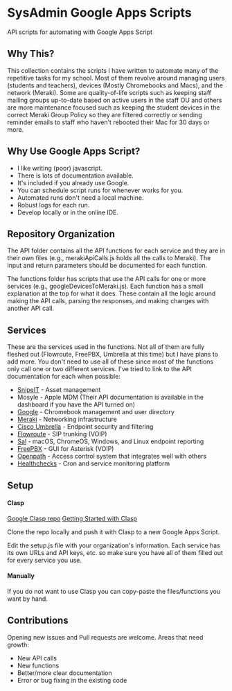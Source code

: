 # SysAdmin Google Apps Scripts
API scripts for automating with Google Apps Script

## Why This?
This collection contains the scripts I have written to automate many of the repetitive tasks for my school.  Most of them revolve around managing users (students and teachers), devices (Mostly Chromebooks and Macs), and the network (Meraki).  Some are quality-of-life scripts such as keeping staff mailing groups up-to-date based on active users in the staff OU and others are more maintenance focused such as keeping the student devices in the correct Meraki Group Policy so they are filtered correctly or sending reminder emails to staff who haven't rebooted their Mac for 30 days or more.  

## Why Use Google Apps Script?
* I like writing (poor) javascript.
* There is lots of documentation available.
* It's included if you already use Google.
* You can schedule script runs for whenever works for you.
* Automated runs don't need a local machine.
* Robust logs for each run.
* Develop locally or in the online IDE.

## Repository Organization
The API folder contains all the API functions for each service and they are in their own files (e.g., merakiApiCalls.js holds all the calls to Meraki).  The input and return parameters should be documented for each function.

The functions folder has scripts that use the API calls for one or more services (e.g., googleDevicesToMeraki.js).  Each function has a small explanation at the top for what it does.  These contain all the logic around making the API calls, parsing the responses, and making changes with another API call.


## Services
These are the services used in the functions.  Not all of them are fully fleshed out (Flowroute, FreePBX, Umbrella at this time) but I have plans to add more.  You don't need to use all of these since most of the functions only call one or two different services.  I've tried to link to the API documentation for each when possible:
* [SnipeIT](https://snipe-it.readme.io/reference/api-overview) - Asset management
* Mosyle - Apple MDM (Their API documentation is available in the dashboard if you have the API turned on)
* [Google](https://developers.google.com/admin-sdk/directory/reference/rest) - Chromebook management and user directory
* [Meraki](https://developer.cisco.com/meraki/api-v1/) - Networking infrastructure
* [Cisco Umbrella](https://developer.cisco.com/docs/cloud-security/) - Endpoint security and filtering
* [Flowroute](https://developer.flowroute.com/api/) - SIP trunking (VOIP)
* [Sal](https://github.com/salopensource/sal/wiki/API) - macOS, ChromeOS, Windows, and Linux endpoint reporting
* [FreePBX](https://wiki.freepbx.org/display/FPG/API) - GUI for Asterisk (VOIP)
* [Openpath](https://openpath.readme.io/) - Access control system that integrates well with others
* [Healthchecks](https://github.com/healthchecks/healthchecks) - Cron and service monitoring platform

## Setup
#### Clasp
[Google Clasp repo](https://github.com/google/clasp)
[Getting Started with Clasp](https://developers.google.com/apps-script/guides/clasp)

Clone the repo locally and push it with Clasp to a new Google Apps Script.  

Edit the setup.js file with your organization's information.  Each service has its own URLs and API keys, etc. so make sure you have all of them filled out for every service you use.

#### Manually
If you do not want to use Clasp you can copy-paste the files/functions you want by hand.

## Contributions
Opening new issues and Pull requests are welcome.  Areas that need growth:

* New API calls
* New functions
* Better/more clear documentation
* Error or bug fixing in the existing code

